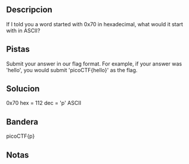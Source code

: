 ## Descripcion
If I told you a word started with 0x70 in hexadecimal, what would it start with in ASCII?

## Pistas
Submit your answer in our flag format. For example, if your answer was 'hello', you would submit 'picoCTF{hello}' as the flag.

## Solucion
0x70 hex = 112 dec = 'p' ASCII

## Bandera
picoCTF{p}

## Notas


